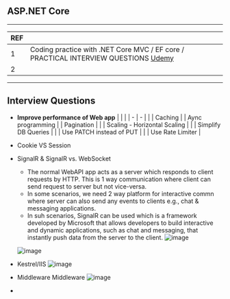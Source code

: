 ## ASP.NET Core

---------------------------------------------
| REF | |
| - | - |
| 1 | Coding practice with .NET Core MVC / EF core / PRACTICAL INTERVIEW QUESTIONS [Udemy](https://luxoft.udemy.com/course/net-ef-core-50-practical-interview-questions/)
| 2 | 

---------------------------------------------
## Interview Questions

* **Improve performance of Web app**
  | | |
  | - | - |
  | | Caching
  | | Aync programming
  | | Pagination |
  | | Scaling - Horizontal Scaling |
  | | Simplify DB Queries |
  | | Use PATCH instead of PUT |
  | | Use Rate Limiter | 
  
* Cookie VS Session
  
* SignalR & SignalR vs. WebSocket
  * The normal WebAPI app acts as a server which responds to client requests by HTTP. This is 1 way communication where client can send request to server but not vice-versa.
  * In some scenarios, we need 2 way platform for interactive commn where server can also send any events to clients e.g., chat & messaging applications.
  * In suh scenarios, SignalR can be used which is a framework developed by Microsoft that allows developers to build interactive and dynamic applications, such as chat and messaging, that instantly push data from the server to the client.
  ![image](https://github.com/user-attachments/assets/14d9026c-a1ea-4c8f-8fd9-b0b5a4577793)

  ![image](https://github.com/user-attachments/assets/fccbb132-bb04-4be6-be02-69af1f93b6cf) 

* Kestrel/IIS
  ![image](https://github.com/user-attachments/assets/44495f68-d20e-4f75-bafe-50dd02fc0b9d)

* Middleware
  Middleware ![image](https://github.com/user-attachments/assets/c88e93cc-a6ce-4d88-819a-b68431d6224b)

* 


